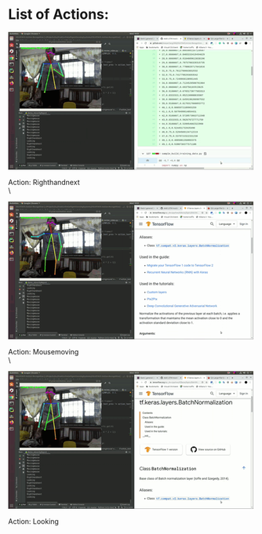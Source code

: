 # List of Actions:

![Righthandnext](images/MR-swipeRight.gif)

Action: Righthandnext
\
\

![MR-Mousemoving.gif](images/MR-Mousemoving.gif)

Action: Mousemoving
\
\

![MR-Looking.gif](images/MR-Looking.gif)

Action: Looking



